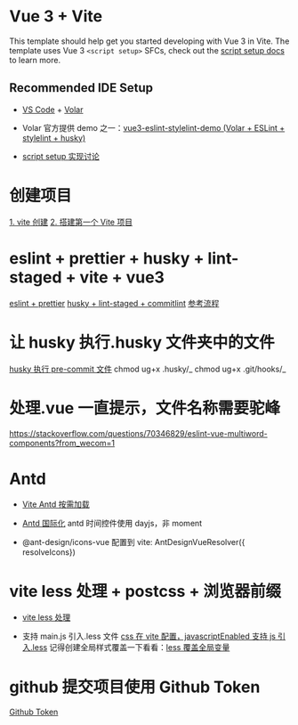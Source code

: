 # Vue 3 + Vite

This template should help get you started developing with Vue 3 in Vite. The template uses Vue 3 `<script setup>` SFCs, check out the [script setup docs](https://v3.vuejs.org/api/sfc-script-setup.html#sfc-script-setup) to learn more.

## Recommended IDE Setup

- [VS Code](https://code.visualstudio.com/) + [Volar](https://marketplace.visualstudio.com/items?itemName=Vue.volar)

- Volar 官方提供 demo 之一：[vue3-eslint-stylelint-demo (Volar + ESLint + stylelint + husky)](https://github.com/sethidden/vue3-eslint-stylelint-demo)

- [script setup 实现讨论](https://github.com/vuejs/rfcs/pull/227)

# 创建项目

[1. vite 创建](https://www.cnblogs.com/huangchun/p/16661364.html?from_wecom=1)
[2. 搭建第一个 Vite 项目](https://cn.vitejs.dev/guide/#scaffolding-your-first-vite-project)

# eslint + prettier + husky + lint-staged + vite + vue3

[eslint + prettier](https://vueschool.io/articles/vuejs-tutorials/eslint-and-prettier-with-vite-and-vue-js-3/?from_wecom=1)
[husky + lint-staged + commitlint](https://juejin.cn/post/7115327455707168798?from_wecom=1)
[参考流程](https://www.jianshu.com/p/722ff8888657?from_wecom=1)

# 让 husky 执行.husky 文件夹中的文件

[husky 执行 pre-commit 文件](https://stackoverflow.com/questions/8598639/why-is-my-git-pre-commit-hook-not-executable-by-default?from_wecom=1)
chmod ug+x .husky/_
chmod ug+x .git/hooks/_

# 处理.vue 一直提示，文件名称需要驼峰

https://stackoverflow.com/questions/70346829/eslint-vue-multiword-components?from_wecom=1

# Antd

- [Vite Antd 按需加载](https://www.antdv.com/docs/vue/introduce-cn#%E6%8C%89%E9%9C%80%E5%8A%A0%E8%BD%BD)

- [Antd 国际化](https://www.antdv.com/docs/vue/i18n-cn#%E5%9B%BD%E9%99%85%E5%8C%96) antd 时间控件使用 dayjs，非 moment

- @ant-design/icons-vue 配置到 vite: AntDesignVueResolver({ resolveIcons})

# vite less 处理 + postcss + 浏览器前缀

- [vite less 处理](https://juejin.cn/post/7060351422885265415)

- 支持 main.js 引入.less 文件
  [css 在 vite 配置，javascriptEnabled 支持 js 引入.less](https://www.jianshu.com/p/4a76d68e16ec)
  记得创建全局样式覆盖一下看看：[less 覆盖全局变量](https://www.cnblogs.com/-roc/p/16212801.html)

# github 提交项目使用 Github Token

[Github Token](https://juejin.cn/post/7104215580705554463#heading-1)

